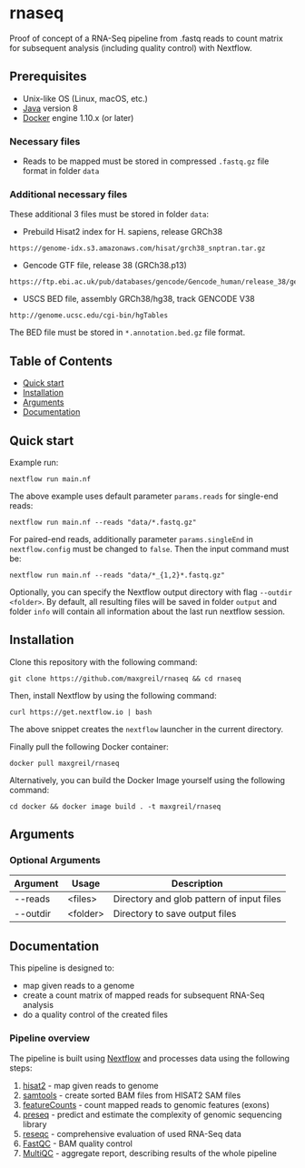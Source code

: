 # rnaseq

Proof of concept of a RNA-Seq pipeline from .fastq reads to count matrix for subsequent analysis (including quality control) with Nextflow.

## Prerequisites

* Unix-like OS (Linux, macOS, etc.)
* [Java](https://openjdk.java.net) version 8
* [Docker](https://docs.docker.com/engine/install/) engine 1.10.x (or later)


### Necessary files

* Reads to be mapped must be stored in compressed `.fastq.gz` file format in folder `data`

### Additional necessary files

These additional 3 files must be stored in folder `data`:

* Prebuild Hisat2 index for H. sapiens, release GRCh38

```
https://genome-idx.s3.amazonaws.com/hisat/grch38_snptran.tar.gz
```

* Gencode GTF file, release 38 (GRCh38.p13)

```
https://ftp.ebi.ac.uk/pub/databases/gencode/Gencode_human/release_38/gencode.v38.chr_patch_hapl_scaff.annotation.gtf.gz
```

* USCS BED file, assembly GRCh38/hg38, track GENCODE V38

```
http://genome.ucsc.edu/cgi-bin/hgTables
```
The BED file must be stored in `*.annotation.bed.gz` file format.

## Table of Contents

* [Quick start](#Quick-start)
* [Installation](#Installation)
* [Arguments](#Arguments)
* [Documentation](#Documentation)

## Quick start

Example run:
```
nextflow run main.nf
```

The above example uses default parameter `params.reads` for single-end reads:
```
nextflow run main.nf --reads "data/*.fastq.gz"
```

For paired-end reads, additionally parameter `params.singleEnd` in `nextflow.config` must be changed to `false`. Then the input command must be:

```
nextflow run main.nf --reads "data/*_{1,2}*.fastq.gz"
```

Optionally, you can specify the Nextflow output directory with flag `--outdir <folder>`. By default, all resulting files will be saved in folder `output` and folder `info` will contain all information about the last run nextflow session.

## Installation

Clone this repository with the following command:

```
git clone https://github.com/maxgreil/rnaseq && cd rnaseq
```

Then, install Nextflow by using the following command:

```
curl https://get.nextflow.io | bash
```

The above snippet creates the `nextflow` launcher in the current directory.

Finally pull the following Docker container:

```
docker pull maxgreil/rnaseq
```

Alternatively, you can build the Docker Image yourself using the following command:

```
cd docker && docker image build . -t maxgreil/rnaseq
```

## Arguments

### Optional Arguments

| Argument  | Usage                            | Description                                                          |
|-----------|----------------------------------|----------------------------------------------------------------------|
| --reads| \<files\>                           | Directory and glob pattern of input files|
| --outdir  | \<folder\>                       | Directory to save output files                                    |

## Documentation

This pipeline is designed to:

* map given reads to a genome
* create a count matrix of mapped reads for subsequent RNA-Seq analysis
* do a quality control of the created files

### Pipeline overview

The pipeline is built using [Nextflow](https://www.nextflow.io/)
and processes data using the following steps:

1. [hisat2](http://daehwankimlab.github.io/hisat2/) - map given reads to genome
2. [samtools](http://www.htslib.org/) - create sorted BAM files from HISAT2 SAM files
3. [featureCounts](http://subread.sourceforge.net/) - count mapped reads to genomic features (exons)
4. [preseq](http://smithlabresearch.org/software/preseq/) -  predict and estimate the complexity of genomic sequencing library
5. [reseqc](http://rseqc.sourceforge.net/) - comprehensive evaluation of used RNA-Seq data
6. [FastQC](http://www.bioinformatics.babraham.ac.uk/projects/fastqc/) - BAM quality control
7. [MultiQC](https://multiqc.info) - aggregate report, describing results of the whole pipeline
